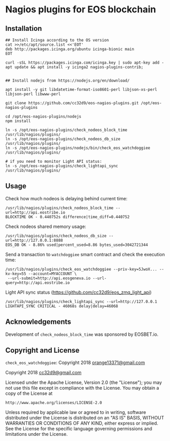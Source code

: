 # Nagios plugins for EOS blockchain

## Installation

```
## Install Icinga according to the OS version
cat >>/etc/apt/source.list <<'EOT'
deb http://packages.icinga.org/ubuntu icinga-bionic main
EOT

curl -sSL https://packages.icinga.com/icinga.key | sudo apt-key add -
apt update && apt install -y icinga2 nagios-plugins-contrib;


## Install nodejs from https://nodejs.org/en/download/

apt install -y git libdatetime-format-iso8601-perl libjson-xs-perl libjson-perl libwww-perl

git clone https://github.com/cc32d9/eos-nagios-plugins.git /opt/eos-nagios-plugins

cd /opt/eos-nagios-plugins/nodejs
npm install

ln -s /opt/eos-nagios-plugins/check_nodeos_block_time /usr/lib/nagios/plugins/
ln -s /opt/eos-nagios-plugins/check_nodeos_db_size /usr/lib/nagios/plugins/
ln -s /opt/eos-nagios-plugins/nodejs/bin/check_eos_watchdoggiee /usr/lib/nagios/plugins/

# if you need to monitor Light API status:
ln -s /opt/eos-nagios-plugins/check_lightapi_sync /usr/lib/nagios/plugins/
```


## Usage

Check how much nodeos is delaying behind current time:

```
/usr/lib/nagios/plugins/check_nodeos_block_time --url=http://api.eostribe.io
BLOCKTIME OK - 0.440752s difference|time_diff=0.440752
```

Check nodeos shared memory usage:

```
/usr/lib/nagios/plugins/check_nodeos_db_size --url=http://127.0.0.1:8888
EOS_DB OK - 8.86% used|percent_used=8.86 bytes_used=3042721344
```

Send a transaction to `watchdoggiee` smart contract and check the
execution time:
```
/usr/lib/nagios/plugins/check_eos_watchdoggiee --priv-key=5JwoX... --kv-key=55 --account=MYACCOUNT \
 --url-submit=http://api.eosgeneva.io --url-query=http://api.eostribe.io
```


Light API sync status (https://github.com/cc32d9/eos_zmq_light_api)

```
/usr/lib/nagios/plugins/check_lightapi_sync --url=http://127.0.0.1
LIGHTAPI_SYNC CRITICAL - 46068s delay|delay=46068
```



## Acknowledgements

Development of `check_nodeos_block_time` was sponsored by EOSBET.io.


## Copyright and License

`check_eos_watchdoggiee`: Copyright 2018 orange13371@gmail.com

Copyright 2018 cc32d9@gmail.com

Licensed under the Apache License, Version 2.0 (the "License");
you may not use this file except in compliance with the License.
You may obtain a copy of the License at

    http://www.apache.org/licenses/LICENSE-2.0

Unless required by applicable law or agreed to in writing, software
distributed under the License is distributed on an "AS IS" BASIS,
WITHOUT WARRANTIES OR CONDITIONS OF ANY KIND, either express or implied.
See the License for the specific language governing permissions and
limitations under the License.
